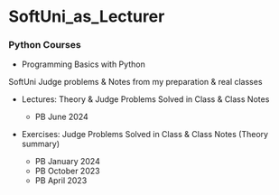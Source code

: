 # SoftUni_as_Lecturer

### Python Courses

- Programming Basics with Python

SoftUni Judge problems &amp; Notes from my preparation &amp; real classes


- Lectures: Theory & Judge Problems Solved in Class & Class Notes
    - PB June 2024

- Exercises: Judge Problems Solved in Class & Class Notes (Theory summary)
    - PB January 2024
    - PB October 2023
    - PB April 2023
